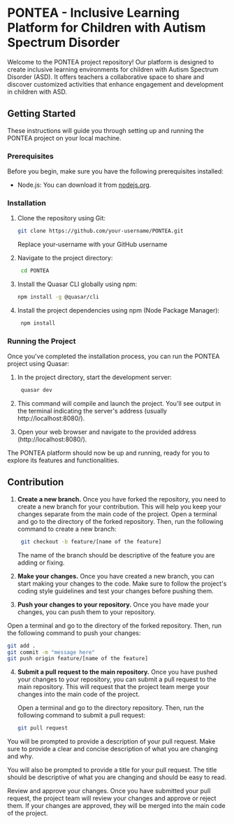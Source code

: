 # PONTEA - Inclusive Learning Platform for Children with Autism Spectrum Disorder

Welcome to the PONTEA project repository! Our platform is designed to create inclusive learning environments for children with Autism Spectrum Disorder (ASD). It offers teachers a collaborative space to share and discover customized activities that enhance engagement and development in children with ASD.

## Getting Started

These instructions will guide you through setting up and running the PONTEA project on your local machine.

### Prerequisites

Before you begin, make sure you have the following prerequisites installed:

- Node.js: You can download it from [nodejs.org](https://nodejs.org/).

### Installation

1. Clone the repository using Git:

    ```sh
   git clone https://github.com/your-username/PONTEA.git
    ```
    Replace your-username with your GitHub username
    
2. Navigate to the project directory:
   ```sh
    cd PONTEA
   
3. Install the Quasar CLI globally using npm:
   ```sh
   npm install -g @quasar/cli

4. Install the project dependencies using npm (Node Package Manager):
   ```sh
    npm install

### Running the Project

Once you've completed the installation process, you can run the PONTEA project using Quasar:

1. In the project directory, start the development server:
   ```sh
    quasar dev
   ```

2. This command will compile and launch the project. You'll see output in the terminal indicating the server's address (usually http://localhost:8080/).
   
4. Open your web browser and navigate to the provided address (http://localhost:8080/).

The PONTEA platform should now be up and running, ready for you to explore its features and functionalities.

## Contribution

1. **Create a new branch.** Once you have forked the repository, you need to create a new branch for your contribution. This will help you keep your changes separate from the main code of the project.
Open a terminal and go to the directory of the forked repository. Then, run the following command to create a new branch:

    ```sh
     git checkout -b feature/[name of the feature]
    ```
    The name of the branch should be descriptive of the feature you are adding or fixing.

2. **Make your changes.** Once you have created a new branch, you can start making your changes to the code. Make sure to follow the project's coding style guidelines and test your changes before pushing them.

3. **Push your changes to your repository.** Once you have made your changes, you can push them to your repository.


Open a terminal and go to the directory of the forked repository. Then, run the following command to push your changes:
```sh
git add .
git commit -m "message here"
git push origin feature/[name of the feature]
```
4. **Submit a pull request to the main repository.** Once you have pushed your changes to your repository, you can submit a pull request to the main repository. This will request that the project team merge your changes into the main code of the project.
   
    Open a terminal and go to the directory repository. Then, run the following command to submit a pull request:
    ```sh
    git pull request
    ```
   
You will be prompted to provide a description of your pull request. Make sure to provide a clear and concise description of what you are changing and why.

You will also be prompted to provide a title for your pull request. The title should be descriptive of what you are changing and should be easy to read.

Review and approve your changes. Once you have submitted your pull request, the project team will review your changes and approve or reject them. If your changes are approved, they will be merged into the main code of the project.
